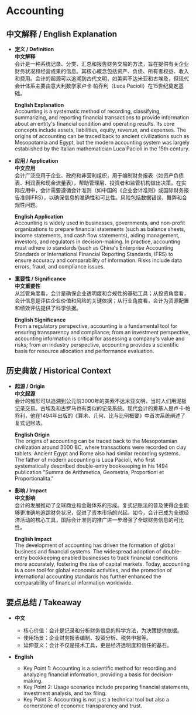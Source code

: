 # Accounting

## 中文解释 / English Explanation

* **定义 / Definition**  
  **中文解释**  
  会计是一种系统记录、分类、汇总和报告财务交易的方法，旨在提供有关企业财务状况和经营成果的信息。其核心概念包括资产、负债、所有者权益、收入和费用。会计的起源可以追溯到古代文明，如美索不达米亚和古埃及，但现代会计体系主要由意大利数学家卢卡·帕乔利（Luca Pacioli）在15世纪奠定基础。  

  **English Explanation**  
  Accounting is a systematic method of recording, classifying, summarizing, and reporting financial transactions to provide information about an entity's financial condition and operating results. Its core concepts include assets, liabilities, equity, revenue, and expenses. The origins of accounting can be traced back to ancient civilizations such as Mesopotamia and Egypt, but the modern accounting system was largely established by the Italian mathematician Luca Pacioli in the 15th century.

* **应用 / Application**  
  **中文应用**  
  会计广泛应用于企业、政府和非营利组织，用于编制财务报表（如资产负债表、利润表和现金流量表），帮助管理层、投资者和监管机构做出决策。在实际应用中，会计需要遵循会计准则（如中国的《企业会计准则》或国际财务报告准则IFRS），以确保信息的准确性和可比性。风险包括数据错误、舞弊和合规性问题。  

  **English Application**  
  Accounting is widely used in businesses, governments, and non-profit organizations to prepare financial statements (such as balance sheets, income statements, and cash flow statements), aiding management, investors, and regulators in decision-making. In practice, accounting must adhere to standards (such as China's Enterprise Accounting Standards or International Financial Reporting Standards, IFRS) to ensure accuracy and comparability of information. Risks include data errors, fraud, and compliance issues.

* **重要性 / Significance**  
  **中文重要性**  
  从监管角度看，会计是确保企业透明度和合规性的基础工具；从投资角度看，会计信息是评估企业价值和风险的关键依据；从行业角度看，会计为资源配置和绩效评估提供了科学依据。  

  **English Significance**  
  From a regulatory perspective, accounting is a fundamental tool for ensuring transparency and compliance; from an investment perspective, accounting information is critical for assessing a company's value and risks; from an industry perspective, accounting provides a scientific basis for resource allocation and performance evaluation.

## 历史典故 / Historical Context

* **起源 / Origin**  
  **中文起源**  
  会计的雏形可以追溯到公元前3000年的美索不达米亚文明，当时人们用泥板记录交易。古埃及和古罗马也有类似的记录系统。现代会计的奠基人是卢卡·帕乔利，他在1494年出版的《算术、几何、比与比例概要》中首次系统阐述了复式记账法。  

  **English Origin**  
  The origins of accounting can be traced back to the Mesopotamian civilization around 3000 BC, where transactions were recorded on clay tablets. Ancient Egypt and Rome also had similar recording systems. The father of modern accounting is Luca Pacioli, who first systematically described double-entry bookkeeping in his 1494 publication "Summa de Arithmetica, Geometria, Proportioni et Proportionalita."

* **影响 / Impact**  
  **中文影响**  
  会计的发展推动了全球商业和金融体系的形成。复式记账法的普及使得企业能够更准确地追踪财务状况，促进了资本市场的兴起。如今，会计已成为全球经济活动的核心工具，国际会计准则的推广进一步增强了全球财务信息的可比性。  

  **English Impact**  
  The development of accounting has driven the formation of global business and financial systems. The widespread adoption of double-entry bookkeeping enabled businesses to track financial conditions more accurately, fostering the rise of capital markets. Today, accounting is a core tool for global economic activities, and the promotion of international accounting standards has further enhanced the comparability of financial information worldwide.

## 要点总结 / Takeaway

* **中文**  
  - 核心价值：会计是记录和分析财务信息的科学方法，为决策提供依据。  
  - 使用场景：企业财务报表编制、投资分析、税务申报等。  
  - 延伸意义：会计不仅是技术工具，更是经济透明度和信任的基石。  

* **English**  
  - Key Point 1: Accounting is a scientific method for recording and analyzing financial information, providing a basis for decision-making.  
  - Key Point 2: Usage scenarios include preparing financial statements, investment analysis, and tax filing.  
  - Key Point 3: Accounting is not just a technical tool but also a cornerstone of economic transparency and trust.
